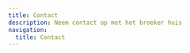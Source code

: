 ```yaml
---
title: Contact
description: Neem contact op met het broeker huis
navigation:
  title: Contact
---
```

